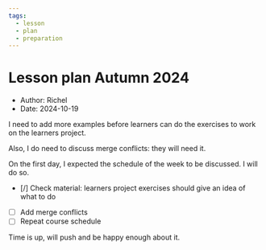 ```yaml
---
tags:
  - lesson
  - plan
  - preparation
---
```


# Lesson plan Autumn 2024

- Author: Richel
- Date: 2024-10-19

I need to add more examples before learners
can do the exercises to work on the learners project.

Also, I do need to discuss merge conflicts: they will
need it.

On the first day, I expected the schedule of the week to be discussed.
I will do so.

- [/] Check material: learners project exercises should
  give an idea of what to do
- [ ] Add merge conflicts
- [ ] Repeat course schedule

Time is up, will push and be happy enough about it.
